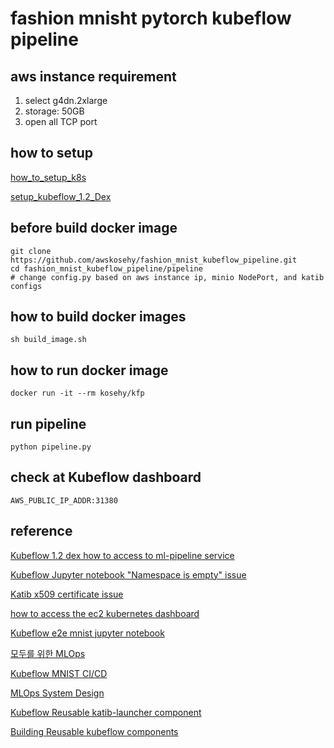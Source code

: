 # fashion mnisht pytorch kubeflow pipeline
## aws instance requirement
1. select g4dn.2xlarge
2. storage: 50GB
3. open all TCP port

## how to setup
[how_to_setup_k8s](https://github.com/awskosehy/fashion_mnist_kubeflow_pipeline/blob/main/how_to_setup_k8s.md)

[setup_kubeflow_1.2_Dex](https://github.com/awskosehy/fashion_mnist_kubeflow_pipeline/blob/main/setup_kubeflow_1.2_dex.md)

## before build docker image
```
git clone https://github.com/awskosehy/fashion_mnist_kubeflow_pipeline.git
cd fashion_mnist_kubeflow_pipeline/pipeline
# change config.py based on aws instance ip, minio NodePort, and katib configs
```

## how to build docker images
```
sh build_image.sh
```

## how to run docker image
```
docker run -it --rm kosehy/kfp
```

## run pipeline
```
python pipeline.py
```

## check at Kubeflow dashboard
```
AWS_PUBLIC_IP_ADDR:31380
```

## reference
[Kubeflow 1.2 dex how to access to ml-pipeline service](https://github.com/kubeflow/pipelines/issues/4440#issuecomment-687689294)

[Kubeflow Jupyter notebook "Namespace is empty" issue](https://github.com/kubeflow-kale/kale/issues/210#issuecomment-727018461)

[Katib x509 certificate issue](https://github.com/kubeflow/katib/issues/1395#issuecomment-785203404)

[how to access the ec2 kubernetes dashboard](https://stackoverflow.com/questions/61418282/unable-to-access-the-ec2-kubernetes-dashboard/61458278#61458278)

[Kubeflow e2e mnist jupyter notebook](https://github.com/andreyvelich/pipelines/blob/master/samples/contrib/kubeflow-e2e-mnist/kubeflow-e2e-mnist.ipynb)

[모두를 위한 MLOps](https://mlops-for-all.github.io/)

[Kubeflow MNIST CI/CD](https://github.com/byeongjokim/MLOps-Example)

[MLOps System Design](https://byeongjo-kim.tistory.com/9)

[Kubeflow Reusable katib-launcher component](https://github.com/kubeflow/pipelines/tree/master/components/kubeflow/katib-launcher)

[Building Reusable kubeflow components](https://www.kubeflow.org/docs/components/pipelines/sdk/component-development/)